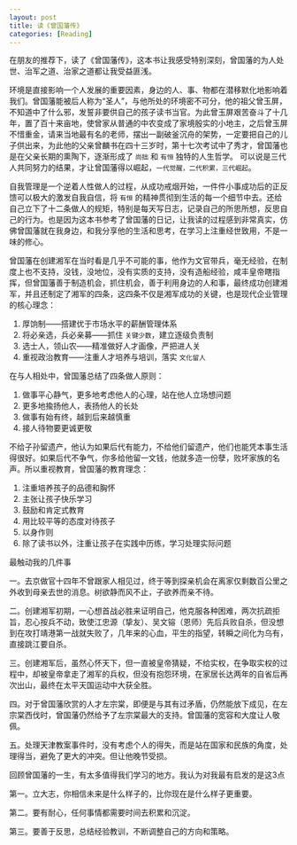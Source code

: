 ```yaml
---
layout: post
title: 读《曾国藩传》
categories: [Reading]
---
```


在朋友的推荐下，读了《曾国藩传》，这本书让我感受特别深刻，曾国藩的为人处世、治军之道、治家之道都让我受益匪浅。

环境是直接影响一个人发展的重要因素，身边的人、事、物都在潜移默化地影响着我们。曾国藩能被后人称为“圣人”，与他所处的环境密不可分，他的祖父曾玉屏，不知道中了什么邪，发誓非要供自己的孩子读书当官。为此曾玉屏艰苦奋斗了十几年，置了百十来亩地，使曾家从普通的中农变成了家境殷实的小地主，之后曾玉屏不惜重金，请来当地最有名的老师，摆出一副破釜沉舟的架势，一定要把自己的儿子供出来，为此他的父亲曾麟书在四十三岁时，第十七次考试中了秀才，曾国藩也是在父亲长期的熏陶下，逐渐形成了 `尚拙` 和 `有恒` 独特的人生哲学。
可以说是三代人共同努力的结果，才让曾国藩得以崛起，`一代觉醒，二代积累，三代崛起`。

自我管理是一个逆着人性做人的过程，从成功戒烟开始，一件件小事成功后的正反馈可以极大的激发自我自信，将 `有恒` 的精神贯彻到生活的每一个细节中去。还给自己立下了十二条做人的规矩，特别是每天写日志，记录自己的所思所想，反思自己的行为。也是因为这本书参考了曾国藩的日记，让我读的过程感到非常真实，仿佛曾国藩就在我身边，和我分享他的生活和思考，在学习上注重经世致用，不是一味的修心。


曾国藩在创建湘军在当时看是几乎不可能的事，他作为文官带兵，毫无经验，在制度上也不支持，没钱，没地位，没有实质的支持，没有造船经验，咸丰皇帝瞎指挥，但曾国藩善于制造机会，抓住机会，善于利用身边的人和事，最终成功创建湘军，并且还制定了湘军的四条，这四条不仅是湘军成功的关键，也是现代企业管理的核心理念：
1. 厚饷制——搭建优于市场水平的薪酬管理体系
2. 将必亲选，兵必亲募——抓住 `关键少数`，建立逐级负责制
3. 选士人，领山农——精准做好人才画像，严把进人关
4. 重视政治教育——注重人才培养与培训，落实 `文化留人`


在与人相处中，曾国藩总结了四条做人原则：
1. 做事平心静气，更多地考虑他人的心理，站在他人立场想问题
2. 更多地揄扬他人，表扬他人的长处
3. 做事有始有终，越到后来越慎重
4. 接人待物要更诚更敬


不给子孙留遗产，他认为如果后代有能力，不给他们留遗产，他们也能凭本事生活得很好。如果后代不争气，你多给他留一文钱，他就多造一份孽，败坏家族的名声。所以重视教育，曾国藩的教育理念：
1. 注重培养孩子的品德和胸怀
2. 主张让孩子快乐学习
3. 鼓励和肯定式教育
4. 用比较平等的态度对待孩子
5. 以身作则
6. 除了读书以外，注重让孩子在实践中历练，学习处理实际问题



最触动我的几件事

一。去京做官十四年不曾跟家人相见过，终于等到探亲机会在离家仅剩数百公里之外收到母亲去世的消息。树欲静而风不止，子欲养而亲不待。

二。创建湘军初期，一心想首战必胜来证明自己，他克服各种困难，两次抗疏拒旨，忍心按兵不动，致使江忠源（挚友）、吴文镕（恩师）先后兵败自杀，但没想到在攻打靖港第一战就失败了，几年来的心血，平生的指望，转瞬之间化为乌有，直接跳江要自杀。

三。创建湘军后，虽然心怀天下，但一直被皇帝猜疑，不给实权，在争取实权的过程中，却被皇帝拿走了湘军的兵权，但没有抱怨环境，在家居长达两年的自省后再次出山，最终在太平天国运动中大获全胜。

四。对于曾国藩欣赏的人才左宗棠，即便是与其有过矛盾，仍然能放下成见，在左宗棠西伐时，曾国藩仍然给予了左宗棠最大的支持。曾国藩的宽容和大度让人敬佩。

五。处理天津教案事件时，没有考虑个人的得失，而是站在国家和民族的角度，处理得当，避免了更大的冲突。但让他晚节受损。


回顾曾国藩的一生，有太多值得我们学习的地方。我认为对我最有启发的是这3点

第一。立大志，你相信未来是什么样子的，比你现在是什么样子更重要。

第二。要有耐心，任何事情都需要时间去积累和沉淀。

第三。要善于反思，总结经验教训，不断调整自己的方向和策略。

